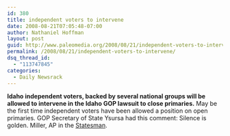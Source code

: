 ```yaml
---
id: 380
title: independent voters to intervene
date: 2008-08-21T07:05:48-07:00
author: Nathaniel Hoffman
layout: post
guid: http://www.paleomedia.org/2008/08/21/independent-voters-to-intervene/
permalink: /2008/08/21/independent-voters-to-intervene/
dsq_thread_id:
  - "113747845"
categories:
  - Daily Newsrack
---
```

**Idaho independent voters, backed by several national groups will be allowed to intervene in the Idaho GOP lawsuit to close primaries.** May be the first time independent voters have been allowed a position on open primaries. GOP Secretary of State Ysursa had this comment: Silence is golden. Miller, AP in the  [Statesman](http://www.idahostatesman.com/idahopolitics/story/476538.html).